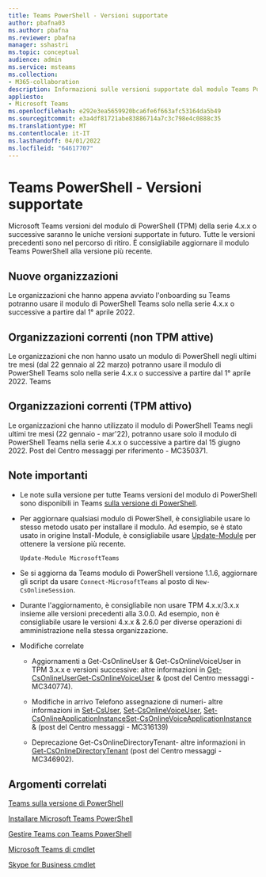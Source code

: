 ```yaml
---
title: Teams PowerShell - Versioni supportate
author: pbafna03
ms.author: pbafna
ms.reviewer: pbafna
manager: sshastri
ms.topic: conceptual
audience: admin
ms.service: msteams
ms.collection:
- M365-collaboration
description: Informazioni sulle versioni supportate dal modulo Teams PowerShell, usato per l'amministrazione di Microsoft Teams.
appliesto:
- Microsoft Teams
ms.openlocfilehash: e292e3ea5659920bca6fe6f663afc53164da5b49
ms.sourcegitcommit: e3a4df81721abe83886714a7c3c798e4c0888c35
ms.translationtype: MT
ms.contentlocale: it-IT
ms.lasthandoff: 04/01/2022
ms.locfileid: "64617707"
---
```

# <a name="teams-powershell-module---supported-versions"></a>Teams PowerShell - Versioni supportate

Microsoft Teams versioni del modulo di PowerShell (TPM) della serie 4.x.x o successive saranno le uniche versioni supportate in futuro. Tutte le versioni precedenti sono nel percorso di ritiro. È consigliabile aggiornare il modulo Teams PowerShell alla versione più recente.



## <a name="new-organizations"></a>Nuove organizzazioni

Le organizzazioni che hanno appena avviato l'onboarding su Teams potranno usare il modulo di PowerShell Teams solo nella serie 4.x.x o successive a partire dal 1° aprile 2022.



## <a name="current-organizations-non-tpm-active"></a>Organizzazioni correnti (non TPM attive)

Le organizzazioni che non hanno usato un modulo di PowerShell negli ultimi tre mesi (dal 22 gennaio al 22 marzo) potranno usare il modulo di PowerShell Teams solo nella serie 4.x.x o successive a partire dal 1° aprile 2022. Teams



## <a name="current-organizations-tpm-active"></a>Organizzazioni correnti (TPM attivo)

Le organizzazioni che hanno utilizzato il modulo di PowerShell Teams negli ultimi tre mesi (22 gennaio - mar'22), potranno usare solo il modulo di PowerShell Teams nella serie 4.x.x o successive a partire dal 15 giugno 2022. Post del Centro messaggi per riferimento - MC350371. 



## <a name="important-notes"></a>Note importanti

- Le note sulla versione per tutte Teams versioni del modulo di PowerShell sono disponibili in Teams [sulla versione di PowerShell](teams-powershell-release-notes.md).

- Per aggiornare qualsiasi modulo di PowerShell, è consigliabile usare lo stesso metodo usato per installare il modulo. Ad esempio, se è stato usato in origine Install-Module, è consigliabile usare [Update-Module](/powershell/module/powershellget/update-module) per ottenere la versione più recente.  

  ```powershell
  Update-Module MicrosoftTeams
  ```

-   Se si aggiorna da Teams modulo di PowerShell versione 1.1.6, aggiornare gli script da usare `Connect-MicrosoftTeams` al posto di `New-CsOnlineSession`.

-   Durante l'aggiornamento, è consigliabile non usare TPM 4.x.x/3.x.x insieme alle versioni precedenti alla 3.0.0. Ad esempio, non è consigliabile usare le versioni 4.x.x & 2.6.0 per diverse operazioni di amministrazione nella stessa organizzazione. 

- Modifiche correlate
  * Aggiornamenti a Get-CsOnlineUser & Get-CsOnlineVoiceUser in TPM 3.x.x e versioni successive: altre informazioni in [Get-CsOnlineUserGet-CsOnlineVoiceUser](/powershell/module/skype/get-csonlineuser) &  (post del Centro messaggi - MC340774).[](/powershell/module/skype/get-csonlinevoiceuser)

  * Modifiche in arrivo Telefono assegnazione di numeri- altre informazioni in [Set-CsUser](/powershell/module/skype/set-csuser), [Set-CsOnlineVoiceUser](/powershell/module/skype/set-csonlinevoiceuser), [Set-CsOnlineApplicationInstanceSet-CsOnlineVoiceApplicationInstance](/powershell/module/skype/set-csonlineapplicationinstance) &  (post del Centro messaggi - MC316139)[](/powershell/module/skype/set-csonlinevoiceapplicationinstance)

  * Deprecazione Get-CsOnlineDirectoryTenant- altre informazioni in [Get-CsOnlineDirectoryTenant](/powershell/module/skype/get-csonlinedirectorytenant) (post del Centro messaggi - MC346902).



## <a name="related-topics"></a>Argomenti correlati

[Teams sulla versione di PowerShell](teams-powershell-release-notes.md)

[Installare Microsoft Teams PowerShell](teams-powershell-install.md)

[Gestire Teams con Teams PowerShell](teams-powershell-managing-teams.md)

[Microsoft Teams di cmdlet](/powershell/module/teams) 

[Skype for Business cmdlet](/powershell/module/skype) 
